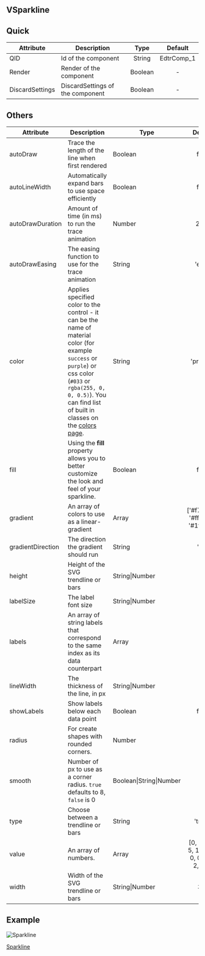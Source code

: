 ## VSparkline

## Quick

| Attribute       | Description                      |  Type   |  Default   |
| --------------- | -------------------------------- | :-----: | :--------: |
| QID             | Id of the component              | String  | EdtrComp_1 |
| Render          | Render of the component          | Boolean |     -      |
| DiscardSettings | DiscardSettings of the component | Boolean |     -      |

## Others

| Attribute         | Description                                                  | Type                    |                    Default                     |
| ----------------- | ------------------------------------------------------------ | ----------------------- | :--------------------------------------------: |
| autoDraw          | Trace the length of the line when first rendered             | Boolean                 |                     false                      |
| autoLineWidth     | Automatically expand bars to use space efficiently           | Boolean                 |                     false                      |
| autoDrawDuration  | Amount of time (in ms) to run the trace animation            | Number                  |                      2000                      |
| autoDrawEasing    | The easing function to use for the trace animation           | String                  |                     'ease'                     |
| color             | Applies specified color to the control - it can be the name of material color (for example `success` or `purple`) or css color (`#033` or `rgba(255, 0, 0, 0.5)`). You can find list of built in classes on the [colors page](https://vuetifyjs.com/styles/colors#material-colors). | String                  |                   'primary'                    |
| fill              | Using the **fill** property allows you to better customize the look and feel of your sparkline. | Boolean                 |                     false                      |
| gradient          | An array of colors to use as a linear-gradient               | Array                   |       ['#f72047', '#ffd200', '#1feaea']        |
| gradientDirection | The direction the gradient should run                        | String                  |                     'top'                      |
| height            | Height of the SVG trendline or bars                          | String\|Number          |                       75                       |
| labelSize         | The label font size                                          | String\|Number          |                       7                        |
| labels            | An array of string labels that correspond to the same index as its data counterpart | Array                   |                       []                       |
| lineWidth         | The thickness of the line, in px                             | String\|Number          |                       2                        |
| showLabels        | Show labels below each data point                            | Boolean                 |                     false                      |
| radius            | For create shapes with rounded corners.                      | Number                  |                       10                       |
| smooth            | Number of px to use as a corner radius. `true` defaults to 8, `false` is 0 | Boolean\|String\|Number |                       10                       |
| type              | Choose between a trendline or bars                           | String                  |                    'trend'                     |
| value             | An array of numbers.                                         | Array                   | [0, 2, 5, 9, 5, 10, 3, 5, 0, 0, 1, 8, 2, 9, 0] |
| width             | Width of the SVG trendline or bars                           | String\|Number          |                      300                       |


## Example


![Sparkline](https://cdn.softtech.com.tr/ngsp-quick/nemo/dev/mdImages/VSparkline/Sparkline.png)


<a href="" onclick="this.href='?q=qjsons/Sparkline.qjson'; this.target=(window.location !== window.parent.location) ? '' : '_blank';"  target=''>Sparkline</a>

